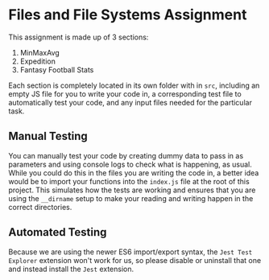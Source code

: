 # Files and File Systems Assignment

This assignment is made up of 3 sections:

1. MinMaxAvg
2. Expedition
3. Fantasy Football Stats

Each section is completely located in its own folder with in `src`, including an empty JS file for you to write your code in, a corresponding test file to automatically test your code, and any input files needed for the particular task.

## Manual Testing

You can manually test your code by creating dummy data to pass in as parameters and using console logs to check what is happening, as usual. While you could do this in the files you are writing the code in, a better idea would be to import your functions into the `index.js` file at the root of this project. This simulates how the tests are working and ensures that you are using the `__dirname` setup to make your reading and writing happen in the correct directories.

## Automated Testing

Because we are using the newer ES6 import/export syntax, the `Jest Test Explorer` extension won't work for us, so please disable or uninstall that one and instead install the `Jest` extension.
